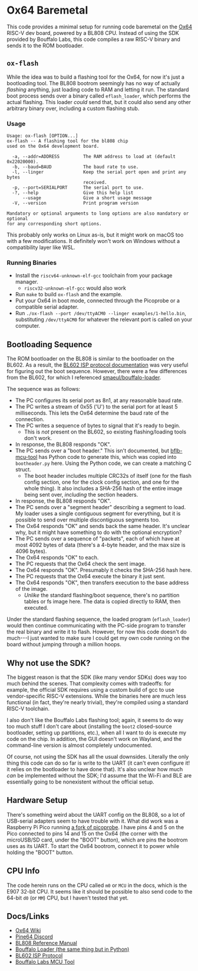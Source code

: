 # Ox64 Baremetal

This code provides a minimal setup for running code baremetal on the
[Ox64][ox64] RISC-V dev board, powered by a BL808 CPU. Instead of using the SDK
provided by Bouffalo Labs, this code compiles a raw RISC-V binary and sends it
to the ROM bootloader.

## `ox-flash`

While the idea was to build a flashing tool for the Ox64, for now it's just
a bootloading tool. The BL808 bootrom seemingly has no way of actually
_flashing_ anything, just loading code to RAM and letting it run. The standard
boot process sends over a binary called `eflash_loader`, which performs the
actual flashing. This loader _could_ send that, but it could also send any
other arbitrary binary over, including a custom flashing stub.

### Usage

```
Usage: ox-flash [OPTION...]
ox-flash -- A flashing tool for the bl808 chip
used on the Ox64 development board.

  -a, --addr=ADDRESS         The RAM address to load at (default 0x22020000).
  -b, --baud=BAUD            The baud rate to use.
  -l, --linger               Keep the serial port open and print any bytes
                             received.
  -p, --port=SERIALPORT      The serial port to use.
  -?, --help                 Give this help list
      --usage                Give a short usage message
  -V, --version              Print program version

Mandatory or optional arguments to long options are also mandatory or optional
for any corresponding short options.
```

This probably only works on Linux as-is, but it might work on macOS too with
a few modifications. It definitely won't work on Windows without
a compatibility layer like WSL.

### Running Binaries

- Install the `riscv64-unknown-elf-gcc` toolchain from your package manager.
  - `riscv32-unknown-elf-gcc` would also work
- Run `make` to build `ox-flash` and the example.
- Put your Ox64 in boot mode, connected through the Picoprobe or a compatible
  serial adapter.
- Run `./ox-flash --port /dev/ttyACM0 --linger examples/1-hello.bin`,
  substituting `/dev/ttyACM0` for whatever the relevant port is called on your
  computer.

## Bootloading Sequence

The ROM bootloader on the BL808 is similar to the bootloader on the BL602. As
a result, the [BL602 ISP protocol documentation][bl602isp] was very useful for
figuring out the boot sequence. However, there were a few differences from the
BL602, for which I referenced [smaeul/bouffalo-loader][bouffalo-loader].

The sequence was as follows:

- The PC configures its serial port as 8n1, at any reasonable baud rate.
- The PC writes a stream of 0x55 ('U') to the serial port for at least
  5 milliseconds. This lets the Ox64 determine the baud rate of the
  connection.
- The PC writes a sequence of bytes to signal that it's ready to begin.
  - This is _not_ present on the BL602, so existing flashing/loading tools don't
    work.
- In response, the BL808 responds "OK".
- The PC sends over a "boot header." This isn't documented, but
  [bflb-mcu-tool][bflb-mcu-tool] has Python code to generate this, which was
  copied into `bootheader.py` here. Using the Python code, we can create
  a matching C struct.
  - The boot header includes multiple CRC32s of itself (one for the flash
    config section, one for the clock config section, and one for the whole
    thing). It also includes a SHA-256 hash of the entire image being sent
    over, _including_ the section headers.
- In response, the BL808 responds "OK".
- The PC sends over a "segment header" describing a segment to load. My loader
  uses a single contiguous segment for everything, but it is possible to send
  over multiple discontiguous segments too.
- The Ox64 responds "OK" and sends back the same header. It's unclear why, but
  it might have something to do with the optional encryption?
- The PC sends over a sequence of "packets", each of which have at most 4092
  bytes of data (there's a 4-byte header, and the max size is 4096 bytes).
- The Ox64 responds "OK" to each.
- The PC requests that the Ox64 check the sent image.
- The Ox64 responds "OK". Presumably it checks the SHA-256 hash here.
- The PC requests that the Ox64 execute the binary it just sent.
- The Ox64 responds "OK", then transfers execution to the base address of the
  image.
  - _Unlike_ the standard flashing/boot sequence, there's no partition tables
    or fs image here. The data is copied directly to RAM, then executed.

Under the standard flashing sequence, the loaded program (`eflash_loader`)
would then continue communicating with the PC-side program to transfer the real
binary and write it to flash. However, for now this code doesn't do much---I
just wanted to make sure I could get my own code running on the board without
jumping through a million hoops.

## Why not use the SDK?

The biggest reason is that the SDK (like many vendor SDKs) does way too much
behind the scenes. That complexity comes with tradeoffs: for example, the
official SDK requires using a custom build of gcc to use vendor-specific RISC-V
extensions. While the binaries here are much less functional (in fact, they're
nearly trivial), they're compiled using a standard RISC-V toolchain.

I also don't like the Bouffalo Labs flashing tool; again, it seems to do way
too much stuff I don't care about (installing the `boot2` closed-source
bootloader, setting up partitions, etc.), when all I want to do is execute my
code on the chip. In addition, the GUI doesn't work on Wayland, and the
command-line version is almost completely undocumented.

Of course, not using the SDK has all the usual downsides. Literally the only
thing this code can do so far is write to the UART (it can't even configure it!
it relies on the bootloader to have done that). It's also unclear how much
_can_ be implemented without the SDK; I'd assume that the Wi-Fi and BLE are
essentially going to be nonexistent without the official setup.

## Hardware Setup

There's something weird about the UART config on the BL808, so a lot of
USB-serial adapters seem to have trouble with it. What did work was a Raspberry
Pi Pico running [a fork of picoprobe][picoprobefork]. I have pins 4 and 5 on
the Pico connected to pins 14 and 15 on the Ox64 (the corner with the
microUSB/SD card, under the "BOOT" button), which are pins the bootrom uses as
its UART. To start the Ox64 bootrom, connect it to power while holding the
"BOOT" button.

## CPU Info

The code herein runs on the CPU called `m0` or `MCU` in the docs, which is the
E907 32-bit CPU. It seems like it should be possible to also send code to the
64-bit `d0` (or `MM`) CPU, but I haven't tested that yet.

## Docs/Links

- [Ox64 Wiki][ox64]
- [Pine64 Discord][pine64discord]
- [BL808 Reference Manual][bl808rm]
- [Bouffalo Loader (the same thing but in Python)][bouffalo-loader]
- [BL602 ISP Protocol][bl602isp]
- [Bouffalo Labs MCU Tool][bflb-mcu-tool]

[bl808rm]: https://files.pine64.org/doc/datasheet/ox64/BL808_RM_en_1.0(open).pdf
[bl602isp]: https://raw.githubusercontent.com/bouffalolab/bl_docs/main/BL602_ISP/en/BL602_ISP_protocol.pdf
[bouffalo-loader]: https://github.com/smaeul/bouffalo-loader
[ox64]: https://wiki.pine64.org/wiki/Ox64
[pine64discord]: https://discord.com/invite/pine64
[picoprobefork]: https://github.com/sanjay900/picoprobe
[bflb-mcu-tool]: https://pypi.org/project/bflb-mcu-tool/
